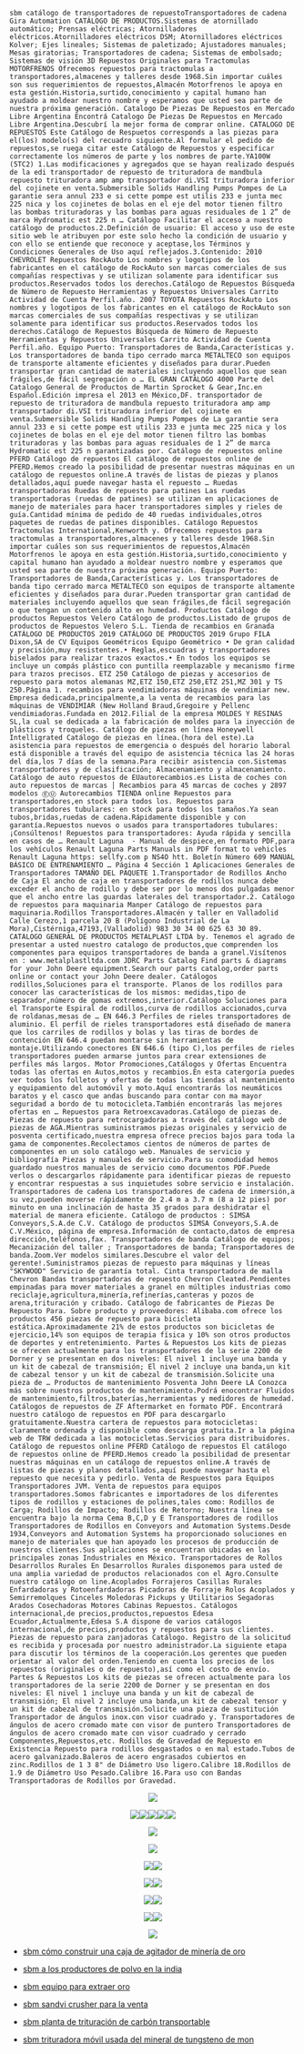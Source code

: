 
```
sbm catálogo de transportadores de repuestoTransportadores de cadena Gira Automation CATÁLOGO DE PRODUCTOS.Sistemas de atornillado automático; Prensas eléctricas; Atornilladores eléctricos.Atornilladores eléctricos DSM; Atornilladores eléctricos Kolver; Ejes lineales; Sistemas de paletizado; Ajustadores manuales; Mesas giratorias; Transportadores de cadena; Sistemas de embolsado; Sistemas de visión 3D Repuestos Originales para Tractomulas MOTORFRENOS Ofrecemos repuestos para tractomulas a transportadores,almacenes y talleres desde 1968.Sin importar cuáles son sus requerimientos de repuestos,Almacén Motorfrenos le apoya en esta gestión.Historia,surtido,conocimiento y capital humano han ayudado a moldear nuestro nombre y esperamos que usted sea parte de nuestra próxima generación. Catalogo De Piezas De Repuestos en Mercado Libre Argentina Encontrá Catalogo De Piezas De Repuestos en Mercado Libre Argentina.Descubrí la mejor forma de comprar online. CATALOGO DE REPUESTOS Este Catálogo de Respuetos corresponds a las piezas para el(los) modelo(s) del recuadro siguiente.Al formular el pedido de repuestos,se ruega citar este Catálogo de Repuestos y especificar correctamente los números de parte y los nombres de parte.YA100W (5TC2) 1.Las modificaciones y agregados que se hayan realizado después de la edi transportador de repuesto de trituradora de mandbula repuesto trituradora amp amp transportador di.VSI trituradora inferior del cojinete en venta.Submersible Solids Handling Pumps Pompes de La garantie sera annul 233 e si cette pompe est utilis 233 e junta mec 225 nica y los cojinetes de bolas en el eje del motor tienen filtro las bombas trituradoras y las bombas para aguas residuales de 1 2” de marca Hydromatic est 225 n … Catálogo Facilitar el acceso a nuestro catálogo de productos.2.Definición de usuario: El acceso y uso de este sitio web le atribuyen por este solo hecho la condición de usuario y con ello se entiende que reconoce y aceptase,los Términos y Condiciones Generales de Uso aquí reflejados.3.Contenido: 2010 CHEVROLET Repuestos RockAuto Los nombres y logotipos de los fabricantes en el catálogo de RockAuto son marcas comerciales de sus compañías respectivas y se utilizan solamente para identificar sus productos.Reservados todos los derechos.Catálogo de Repuestos Búsqueda de Número de Repuesto Herramientas y Repuestos Universales Carrito Actividad de Cuenta Perfil.año. 2007 TOYOTA Repuestos RockAuto Los nombres y logotipos de los fabricantes en el catálogo de RockAuto son marcas comerciales de sus compañías respectivas y se utilizan solamente para identificar sus productos.Reservados todos los derechos.Catálogo de Repuestos Búsqueda de Número de Repuesto Herramientas y Repuestos Universales Carrito Actividad de Cuenta Perfil.año. Equipo Puerto: Transportadores de Banda,Características y. Los transportadores de banda tipo cerrado marca METALTECO son equipos de transporte altamente eficientes y diseñados para durar.Pueden transportar gran cantidad de materiales incluyendo aquellos que sean frágiles,de fácil segregación o … EL GRAN CATÁLOGO 4000 Parte del Catalogo General de Productos de Martin Sprocket & Gear,Inc.en Español.Edición impresa el 2013 en México,DF. transportador de repuesto de trituradora de mandbula repuesto trituradora amp amp transportador di.VSI trituradora inferior del cojinete en venta.Submersible Solids Handling Pumps Pompes de La garantie sera annul 233 e si cette pompe est utilis 233 e junta mec 225 nica y los cojinetes de bolas en el eje del motor tienen filtro las bombas trituradoras y las bombas para aguas residuales de 1 2” de marca Hydromatic est 225 n garantizadas por. Catálogo de repuestos online PFERD Catálogo de repuestos El catálogo de repuestos online de PFERD.Hemos creado la posibilidad de presentar nuestras máquinas en un catálogo de repuestos online.A través de listas de piezas y planos detallados,aquí puede navegar hasta el repuesto … Ruedas transportadoras Ruedas de repuesto para patines Las ruedas transportadoras (ruedas de patines) se utilizan en aplicaciones de manejo de materiales para hacer transportadores simples y rieles de guía.Cantidad mínima de pedido de 40 ruedas individuales,otros paquetes de ruedas de patines disponibles. Catálogo Repuestos Tractomulas International,Kenworth y. Ofrecemos repuestos para tractomulas a transportadores,almacenes y talleres desde 1968.Sin importar cuáles son sus requerimientos de repuestos,Almacén Motorfrenos le apoya en esta gestión.Historia,surtido,conocimiento y capital humano han ayudado a moldear nuestro nombre y esperamos que usted sea parte de nuestra próxima generación. Equipo Puerto: Transportadores de Banda,Características y. Los transportadores de banda tipo cerrado marca METALTECO son equipos de transporte altamente eficientes y diseñados para durar.Pueden transportar gran cantidad de materiales incluyendo aquellos que sean frágiles,de fácil segregación o que tengan un contenido alto en humedad. Productos Catálogo de productos Repuestos Velero Catálogo de productos.Listado de grupos de productos de Repuestos Velero S.L. Tienda de recambios en Granada CATÁLOGO DE PRODUCTOS 2019 CATÁLOGO DE PRODUCTOS 2019 Grupo FILA Dixon,SA de CV Equipos Geométricos Equipo Geométrico • De gran calidad y precisión,muy resistentes.• Reglas,escuadras y transportadores biselados para realizar trazos exactos.• En todos los equipos se incluye un compás plástico con puntilla reemplazable y mecanismo firme para trazos precisos. ETZ 250 Catálogo de piezas y accesorios de repuesto para motos alemanas MZ,ETZ 150,ETZ 250,ETZ 251,MZ 301 y TS 250.Página 1. recambios para vendimiadoras máquinas de vendimiar new. Empresa dedicada,principalmente,a la venta de recambios para las máquinas de VENDIMIAR (New Holland Braud,Gregoire y Pellenc vendimiadoras.Fundada en 2012.Filial de la empresa MOLDES Y RESINAS SL,la cual se dedicada a la fabricación de moldes para la inyección de plásticos y troqueles. Catálogo de piezas en línea Honeywell Intelligrated Catálogo de piezas en línea.(hora del este).La asistencia para repuestos de emergencia o después del horario laboral está disponible a través del equipo de asistencia técnica las 24 horas del día,los 7 días de la semana.Para recibir asistencia con.Sistemas transportadores y de clasificación; Almacenamiento y almacenamiento. Catálogo de auto repuestos de EUautorecambios.es Lista de coches con auto repuestos de marcas │ Recambios para 45 marcas de coches y 2897 modelos ⒺⓊ Autorecambios TIENDA online Repuestos para transportadores,en stock para todos los. Repuestos para transportadores tubulares: en stock para todos los tamaños.Ya sean tubos,bridas,ruedas de cadena.Rápidamente disponible y con garantía.Repuestos nuevos o usados para transportadores tubulares: ¡Consúltenos! Repuestos para transportadores: Ayuda rápida y sencilla en casos de … Renault Laguna  · Manual de despiece,en formato PDF,para los vehículos Renault Laguna Parts Manuals in PDF format to vehicles Renault Laguna https: sellfy.com p NS4O htt. Boletín Número 609 MANUAL BÁSICO DE ENTRENAMIENTO … Página 4 Sección 1 Aplicaciones Generales de Transportadores TAMAÑO DEL PAQUETE 1.Transportador de Rodillos Ancho de Caja El ancho de caja en transportadores de rodillos nunca debe exceder el ancho de rodillo y debe ser por lo menos dos pulgadas menor que el ancho entre las guardas laterales del transportador.2. Catálogo de repuestos para maquinaria Manper Catálogo de repuestos para maquinaria.Rodillos Transportadores.Almacén y taller en Valladolid Calle Cerezo,1 parcela 20 B (Polígono Industrial de La Mora),Cistérniga,47193,(Valladolid) 983 30 34 00 625 63 30 89. CATALOGO GENERAL DE PRODUCTOS METALPLAST LTDA by. Tenemos el agrado de presentar a usted nuestro catalogo de productos,que comprenden los componentes para equipos transportadores de banda a granel.Visítenos en : www.metalplastltda.com JDRC Parts Catalog Find parts & diagrams for your John Deere equipment.Search our parts catalog,order parts online or contact your John Deere dealer. Catálogos rodillos,Soluciones para el transporte. Planos de los rodillos para conocer las características de los mismos: medidas,tipo de separador,número de gomas extremos,interior.Catálogo Soluciones para el Transporte Espiral de rodillos,curva de rodillos accionados,curva de roldanas,mesas de … EN 646.3 Perfiles de rieles transportadores de aluminio. El perfil de rieles transportadores está diseñado de manera que los carriles de rodillos y bolas y las tiras de bordes de contención EN 646.4 puedan montarse sin herramientas de montaje.Utilizando conectores EN 646.6 (tipo C),los perfiles de rieles transportadores pueden armarse juntos para crear extensiones de perfiles más largos. Motor Promociones,Catálogos y Ofertas Encuentra todas las ofertas en Autos,motos y recambios.En esta catergoría puedes ver todos los folletos y ofertas de todas las tiendas al mantenimiento y equipamiento del automóvil y moto.Aquí encontrarás los neumáticos baratos y el casco que andas buscando para contar con ma mayor seguridad a bordo de tu motocicleta.También encontrarás las mejores ofertas en … Repuestos para Retroexcavadoras.Catálogo de piezas de. Piezas de repuesto para retrocargadoras a través del catálogo web de piezas de AGA.Mientras suministramos piezas originales y servicio de posventa certificado,nuestra empresa ofrece precios bajos para toda la gama de componentes.Recolectamos cientos de números de partes de componentes en un solo catálogo web. Manuales de servicio y bibliografía Piezas y manuales de servicio.Para su comodidad hemos guardado nuestros manuales de servicio como documentos PDF.Puede verlos o descargarlos rápidamente para identificar piezas de repuesto y encontrar respuestas a sus inquietudes sobre servicio e instalación. Transportadores de cadena Los transportadores de cadena de inmersión,a su vez,pueden moverse rápidamente de 2.4 m a 3.7 m (8 a 12 pies) por minuto en una inclinación de hasta 35 grados para deshidratar el material de manera eficiente. Catálogo de productos : SIMSA Conveyors,S.A.de C.V. Catálogo de productos SIMSA Conveyors,S.A.de C.V.México, página de empresa.Información de contacto,datos de empresa dirección,teléfonos,fax. Transportadores de banda Catálogo de equipos; Mecanización del taller ; Transportadores de banda; Transportadores de banda.Zoom.Ver modelos similares.Descubre el valor del gerente!.Suministramos piezas de repuesto para máquinas y líneas "SKYWOOD" Servicio de garantía total. Cinta transportadora de malla Chevron Bandas transportadoras de repuesto Chevron Cleated.Pendientes empinadas para mover materiales a granel en múltiples industrias como reciclaje,agricultura,minería,refinerías,canteras y pozos de arena,trituración y cribado. Catálogo de fabricantes de Piezas De Repuesto Para. Sobre producto y proveedores: Alibaba.com ofrece los productos 456 piezas de repuesto para bicicleta estática.Aproximadamente 21% de estos productos son bicicletas de ejercicio,14% son equipos de terapia física y 10% son otros productos de deportes y entretenimiento. Partes & Repuestos Los kits de piezas se ofrecen actualmente para los transportadores de la serie 2200 de Dorner y se presentan en dos niveles: El nivel 1 incluye una banda y un kit de cabezal de transmisión; El nivel 2 incluye una banda,un kit de cabezal tensor y un kit de cabezal de transmisión.Solicite una pieza de … Productos de mantenimiento Posventa John Deere LA Conozca más sobre nuestros productos de mantenimiento.Podrá enocontrar Fluidos de mantenimiento,filtros,baterías,herramientas y medidores de humedad. Catálogos de repuestos de ZF Aftermarket en formato PDF. Encontrará nuestro catálogo de repuestos en PDF para descargarlo gratuitamente.Nuestra cartera de repuestos para motocicletas: claramente ordenada y disponible como descarga gratuita.Ir a la página web de TRW dedicada a las motocicletas.Servicios para distribuidores. Catálogo de repuestos online PFERD Catálogo de repuestos El catálogo de repuestos online de PFERD.Hemos creado la posibilidad de presentar nuestras máquinas en un catálogo de repuestos online.A través de listas de piezas y planos detallados,aquí puede navegar hasta el repuesto que necesita y pedirlo. Venta de Respuestos para Equipos Transportadores JVM. Venta de repuestos para equipos transportadores.Somos fabricantes e importadores de los diferentes tipos de rodillos y estaciones de polines,tales como: Rodillos de Carga; Rodillos de Impacto; Rodillos de Retorno; Nuestra línea se encuentra bajo la norma Cema B,C,D y E Transportadores de rodillos Transportadores de Rodillos en Conveyors and Automation Systems.Desde 1934,Conveyors and Automation Systems ha proporcionado soluciones en manejo de materiales que han apoyado los procesos de producción de nuestros clientes.Sus aplicaciones se encuentran ubicadas en las principales zonas Industriales en México. Transportadores de Rollos Desarrollos Rurales En Desarrollos Rurales disponemos para usted de una amplia variedad de productos relacionados con el Agro.Consulte nuestro catálogo on line.Acoplados Forrajeros Casillas Rurales Enfardadoras y Rotoenfardadoras Picadoras de Forraje Rolos Acoplados y Semirremolques Cinceles Moledoras Pickups y Utilitarios Segadoras Arados Cosechadoras Motores Cabinas Repuestos. Catálogos internacional,de precios,productos,repuestos Edesa Ecuador,Actualmente,Edesa S.A dispone de varios catálogos internacional,de precios,productos y repuestos para sus clientes. Piezas de repuesto para zanjadoras Catálogo. Registro de la solicitud es recibida y procesada por nuestro administrador.La siguiente etapa para discutir los términos de la cooperación.Los gerentes que pueden orientar al valor del orden.Teniendo en cuenta los precios de los repuestos (originales o de repuesto),así como el costo de envío. Partes & Repuestos Los kits de piezas se ofrecen actualmente para los transportadores de la serie 2200 de Dorner y se presentan en dos niveles: El nivel 1 incluye una banda y un kit de cabezal de transmisión; El nivel 2 incluye una banda,un kit de cabezal tensor y un kit de cabezal de transmisión.Solicite una pieza de sustitución Transportador de ángulos inox.con visor cuadrado y. Transportadores de ángulos de acero cromado mate con visor de puntero Transportadores de ángulos de acero cromado mate con visor cuadrado y cerrado Componentes,Repuestos,etc. Rodillos de Gravedad de Repuesto en Existencia Repuesto para rodillos desgastados o en mal estado.Tubos de acero galvanizado.Baleros de acero engrasados cubiertos en zinc.Rodillos de 1 3 8" de Diámetro Uso ligero.Calibre 18.Rodillos de 1.9 de Diámetro Uso Pesado.Calibre 16.Para uso con Bandas Transportadoras de Rodillos por Gravedad. 
```

<div align="center">

<a href="https://es-crusher.shibang-china.com/github&k=sbm+cat%C3%A1logo+de+transportadores+de+repuesto"><img src="https://static.shibang-china.com/es/crusher/logo.jpg"></a>

<a href="https://es-crusher.shibang-china.com/github&k=sbm+cat%C3%A1logo+de+transportadores+de+repuesto"><img src="https://static.shibang-china.com/es/crusher/index.jpg"></a><a href="https://es-crusher.shibang-china.com/material.htmlgithub&k=sbm+cat%C3%A1logo+de+transportadores+de+repuesto"><img src="https://static.shibang-china.com/es/crusher/material.jpg"></a><a href="https://es-crusher.shibang-china.com/application.htmlgithub&k=sbm+cat%C3%A1logo+de+transportadores+de+repuesto"><img src="https://static.shibang-china.com/es/crusher/application.jpg"></a><a href="https://es-crusher.shibang-china.com/aboutus.htmlgithub&k=sbm+cat%C3%A1logo+de+transportadores+de+repuesto"><img src="https://static.shibang-china.com/es/crusher/aboutus.jpg"></a><a href="https://es-crusher.shibang-china.com/contact.htmlgithub&k=sbm+cat%C3%A1logo+de+transportadores+de+repuesto"><img src="https://static.shibang-china.com/es/crusher/contact.jpg"></a>

<a href="https://es-crusher.shibang-china.com/github&k=sbm+cat%C3%A1logo+de+transportadores+de+repuesto"><img src="https://static.shibang-china.com/es/crusher/banner.jpg"></a>

<a href="https://swt.shibang-china.com/github&k=sbm+cat%C3%A1logo+de+transportadores+de+repuesto"><img src="https://static.shibang-china.com/es/crusher/text.jpg"></a>

<a href="https://swt.shibang-china.com/github&k=sbm+cat%C3%A1logo+de+transportadores+de+repuesto"><img src="https://static.shibang-china.com/es/crusher/chat.jpg"></a><a href="https://es-crusher.shibang-china.com/contact.htmlgithub&k=sbm+cat%C3%A1logo+de+transportadores+de+repuesto"><img src="https://static.shibang-china.com/es/crusher/message.jpg"></a>

<a href="https://es-crusher.shibang-china.com/products/pe.htmlgithub&k=sbm+cat%C3%A1logo+de+transportadores+de+repuesto"><img src="https://static.shibang-china.com/es/crusher/pe.jpg"></a><a href="https://es-crusher.shibang-china.com/products/pf.htmlgithub&k=sbm+cat%C3%A1logo+de+transportadores+de+repuesto"><img src="https://static.shibang-china.com/es/crusher/pf.jpg"></a>

<a href="https://es-crusher.shibang-china.com/products/hpt.htmlgithub&k=sbm+cat%C3%A1logo+de+transportadores+de+repuesto"><img src="https://static.shibang-china.com/es/crusher/hpt.jpg"></a><a href="https://es-crusher.shibang-china.com/products/vsi.htmlgithub&k=sbm+cat%C3%A1logo+de+transportadores+de+repuesto"><img src="https://static.shibang-china.com/es/crusher/vsi.jpg"></a>

<a href="https://es-crusher.shibang-china.com/products/klv.htmlgithub&k=sbm+cat%C3%A1logo+de+transportadores+de+repuesto"><img src="https://static.shibang-china.com/es/crusher/klv.jpg"></a><a href="https://es-crusher.shibang-china.com/products/portable.htmlgithub&k=sbm+cat%C3%A1logo+de+transportadores+de+repuesto"><img src="https://static.shibang-china.com/es/crusher/portable.jpg"></a>

<a href="https://swt.shibang-china.com/github&k=sbm+cat%C3%A1logo+de+transportadores+de+repuesto"><img src="https://static.shibang-china.com/es/crusher/case.jpg"></a>

</div>


* [sbm cómo construir una caja de agitador de minería de oro](sbm%20c%C3%B3mo%20construir%20una%20caja%20de%20agitador%20de%20miner%C3%ADa%20de%20oro.md)

* [sbm a los productores de polvo en la india](sbm%20a%20los%20productores%20de%20polvo%20en%20la%20india.md)

* [sbm equipo para extraer oro](sbm%20equipo%20para%20extraer%20oro.md)

* [sbm sandvi crusher para la venta](sbm%20sandvi%20crusher%20para%20la%20venta.md)

* [sbm planta de trituración de carbón transportable](sbm%20planta%20de%20trituraci%C3%B3n%20de%20carb%C3%B3n%20transportable.md)

* [sbm trituradora móvil usada del mineral de tungsteno de mon](sbm%20trituradora%20m%C3%B3vil%20usada%20del%20mineral%20de%20tungsteno%20de%20mon.md)